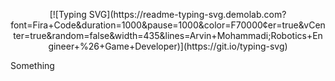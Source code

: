 <p align="center">
[![Typing SVG](https://readme-typing-svg.demolab.com?font=Fira+Code&duration=1000&pause=1000&color=F70000&center=true&vCenter=true&random=false&width=435&lines=Arvin+Mohammadi;Robotics+Engineer+%26+Game+Developer)](https://git.io/typing-svg)
<br/>

Something
